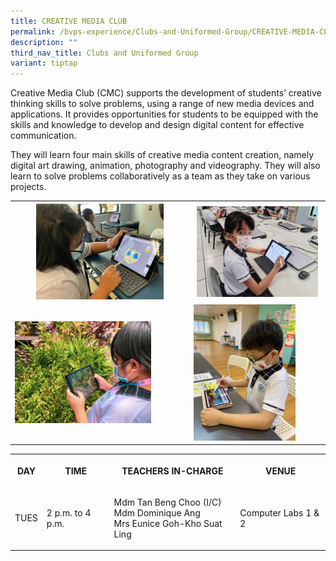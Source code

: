 ```yaml
---
title: CREATIVE MEDIA CLUB
permalink: /bvps-experience/Clubs-and-Uniformed-Group/CREATIVE-MEDIA-CLUB/
description: ""
third_nav_title: Clubs and Uniformed Group
variant: tiptap
---
```

<p>Creative Media Club (CMC) supports the development of students’ creative
thinking skills to solve problems, using a range of new media devices and
applications. It provides opportunities for students to be equipped with
the skills and knowledge to develop and design digital content for effective
communication.</p>
<p>They will learn four main skills of creative media content creation, namely
digital art drawing, animation, photography and videography. They will
also learn to solve problems collaboratively as a team as they take on
various projects.</p>
<table>
<tbody>
<tr>
<th rowspan="1" colspan="1">
<div class="isomer-image-wrapper">
<img style="width: 75%;" height="auto" width="100%" alt="" src="/images/BVPS%20Experience/Co%20Curricular%20Activities/Clubs%20&amp;%20Uniformed%20Group/CREATIVE%20MEDIA%20CLUB/C1.jpg">
</div>
</th>
<th rowspan="1" colspan="1">
<div class="isomer-image-wrapper">
<img style="width: 95%;" height="auto" width="100%" alt="" src="/images/BVPS%20Experience/Co%20Curricular%20Activities/Clubs%20&amp;%20Uniformed%20Group/CREATIVE%20MEDIA%20CLUB/C2.jpg">
</div>
</th>
</tr>
<tr>
<td rowspan="1" colspan="1">
<div class="isomer-image-wrapper">
<img style="width: 80%;" height="auto" width="100%" alt="" src="/images/BVPS%20Experience/Co%20Curricular%20Activities/Clubs%20&amp;%20Uniformed%20Group/CREATIVE%20MEDIA%20CLUB/C3.jpg">
</div>
</td>
<td rowspan="1" colspan="1">
<div class="isomer-image-wrapper">
<img style="width: 80%;" height="auto" width="100%" alt="" src="/images/BVPS%20Experience/Co%20Curricular%20Activities/Clubs%20&amp;%20Uniformed%20Group/CREATIVE%20MEDIA%20CLUB/C4.jpg">
</div>
</td>
</tr>
</tbody>
</table>
<table>
<tbody>
<tr>
<th rowspan="1" colspan="1">
<p>DAY</p>
</th>
<th rowspan="1" colspan="1">
<p>TIME</p>
</th>
<th rowspan="1" colspan="1">
<p>TEACHERS IN-CHARGE</p>
</th>
<th rowspan="1" colspan="1">
<p>VENUE</p>
</th>
</tr>
<tr>
<td rowspan="1" colspan="1">
<p>TUES</p>
</td>
<td rowspan="1" colspan="1">
<p>2 p.m. to 4 p.m.</p>
</td>
<td rowspan="1" colspan="1">
<p>Mdm Tan Beng Choo (I/C)
<br>Mdm Dominique Ang
<br>Mrs Eunice Goh-Kho Suat Ling</p>
</td>
<td rowspan="1" colspan="1">
<p>Computer Labs 1 &amp; 2</p>
</td>
</tr>
</tbody>
</table>
<p></p>